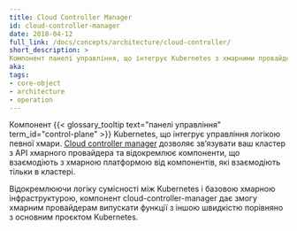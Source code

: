 ```yaml
---
title: Cloud Controller Manager
id: cloud-controller-manager
date: 2018-04-12
full_link: /docs/concepts/architecture/cloud-controller/
short_description: >
Компонент панелі управління, що інтегрує Kubernetes з хмарними провайдерами.
aka: 
tags:
- core-object
- architecture
- operation
---
```

 Компонент {{< glossary_tooltip text="панелі управління" term_id="control-plane" >}} Kubernetes, що інтегрує управління логікою певної хмари. [Cloud controller manager](/docs/concepts/architecture/cloud-controller/) дозволяє звʼязувати ваш кластер з API хмарного провайдера та відокремлює компоненти, що взаємодіють з хмарною платформою від компонентів, які взаємодіють тільки в кластері.

<!--more-->

Відокремлюючи логіку сумісності між Kubernetes і базовою хмарною інфраструктурою, компонент cloud-controller-manager дає змогу хмарним провайдерам випускати функції з іншою швидкістю порівняно з основним проєктом Kubernetes.

